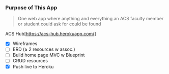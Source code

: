 ### Purpose of This App

> One web app where anything and everything an ACS faculty member or student could ask for could be found

ACS Hub[https://acs-hub.herokuapp.com/]

- [x]  Wireframes
- [ ]  ERD (≥ 2 resources w assoc.)
- [ ]  Build home page MVC w Blueprint
- [ ]  CRUD resources
- [x]  Push live to Heroku